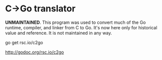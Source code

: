 # C->Go translator

**UNMAINTAINED**. 
This program was used to convert much of the Go runtime, compiler, and linker from C to Go.
It's now here only for historical value and reference. It is not maintained in any way.

go get rsc.io/c2go

http://godoc.org/rsc.io/c2go
